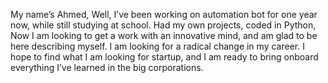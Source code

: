 My name’s Ahmed, Well, I’ve been working on automation bot for one year now, while still studying at school. Had my own projects, coded in Python, Now I am looking to get a work with an innovative mind, and am glad to be here describing myself. I am looking for a radical change in my career. I hope to find what I am looking for startup, and I am ready to bring onboard everything I’ve learned in the big corporations.


